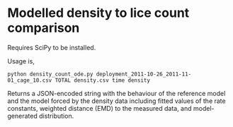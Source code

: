 # Modelled density to lice count comparison

Requires SciPy to be installed.

Usage is,

```
python density_count_ode.py deployment_2011-10-26_2011-11-01_cage_10.csv TOTAL density.csv time density 
```

Returns a JSON-encoded string with the behaviour of the reference model
and the model forced by the density data including fitted values of the
rate constants, weighted distance (EMD) to the measured data, and
model-generated distribution.
